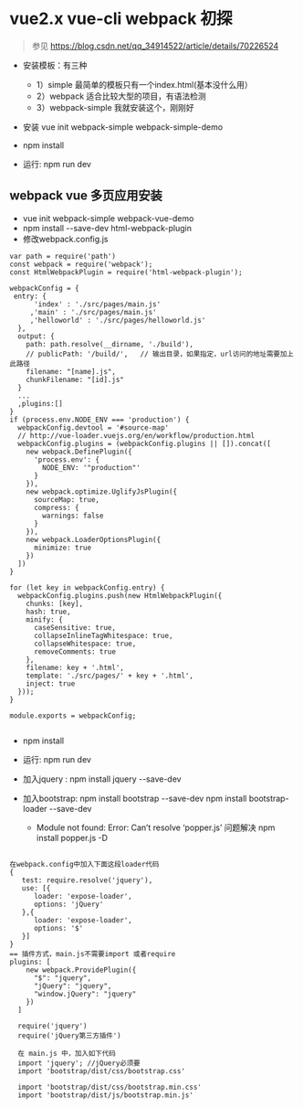 
# vue2.x vue-cli webpack 初探
> 参见 https://blog.csdn.net/qq_34914522/article/details/70226524

* 安装模板：有三种
    * 1）simple 最简单的模板只有一个index.html(基本没什么用）
    * 2）webpack 适合比较大型的项目，有语法检测
    * 3）webpack-simple  我就安装这个，刚刚好
    
* 安装
    vue init webpack-simple webpack-simple-demo
    
* npm install
    
* 运行: npm  run dev 

## webpack vue 多页应用安装
* vue init webpack-simple webpack-vue-demo
* npm install --save-dev html-webpack-plugin
* 修改webpack.config.js
```
var path = require('path')
const webpack = require('webpack');
const HtmlWebpackPlugin = require('html-webpack-plugin');

webpackConfig = {
 entry: {
      'index' : './src/pages/main.js'
     ,'main' : './src/pages/main.js'
     ,'helloworld' : './src/pages/helloworld.js'
  },
  output: {
    path: path.resolve(__dirname, './build'),
    // publicPath: '/build/',   // 输出目录，如果指定，url访问的地址需要加上此路径
    filename: "[name].js",
    chunkFilename: "[id].js"
  }
  ...
  ,plugins:[]
}
if (process.env.NODE_ENV === 'production') {
  webpackConfig.devtool = '#source-map'
  // http://vue-loader.vuejs.org/en/workflow/production.html
  webpackConfig.plugins = (webpackConfig.plugins || []).concat([
    new webpack.DefinePlugin({
      'process.env': {
        NODE_ENV: '"production"'
      }
    }),
    new webpack.optimize.UglifyJsPlugin({
      sourceMap: true,
      compress: {
        warnings: false
      }
    }),
    new webpack.LoaderOptionsPlugin({
      minimize: true
    })
  ])
}

for (let key in webpackConfig.entry) {
  webpackConfig.plugins.push(new HtmlWebpackPlugin({
    chunks: [key],
    hash: true,
    minify: {
      caseSensitive: true,
      collapseInlineTagWhitespace: true,
      collapseWhitespace: true,
      removeComments: true
    },
    filename: key + '.html',
    template: './src/pages/' + key + '.html',
    inject: true
  }));
}

module.exports = webpackConfig;
 
```

* npm install

* 运行: npm run dev

* 加入jquery  : npm install jquery --save-dev
* 加入bootstrap: npm install bootstrap --save-dev
    npm install bootstrap-loader --save-dev
   * Module not found: Error: Can’t resolve ‘popper.js’ 问题解决
     npm install popper.js -D
```

在webpack.config中加入下面这段loader代码
{
   test: require.resolve('jquery'),
   use: [{
      loader: 'expose-loader',
      options: 'jQuery'
   },{
      loader: 'expose-loader',
      options: '$'
   }]
}
== 插件方式，main.js不需要import 或者require
plugins: [
    new webpack.ProvidePlugin({
      "$": "jquery",
      "jQuery": "jquery",
      "window.jQuery": "jquery"
    })
  ]
  
  require('jquery')
  require('jQuery第三方插件')
  
  在 main.js 中，加入如下代码
  import 'jquery'; //jQuery必须要
  import 'bootstrap/dist/css/bootstrap.css'
  
  import 'bootstrap/dist/css/bootstrap.min.css'
  import 'bootstrap/dist/js/bootstrap.min.js'
 
```

